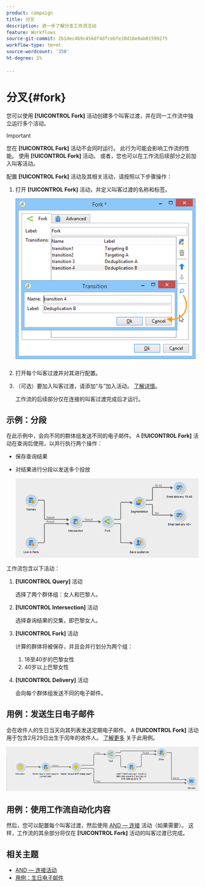 ```yaml
---
product: campaign
title: 分叉
description: 进一步了解分支工作流活动
feature: Workflows
source-git-commit: 2b1dec4b9c456df4dfcebfe10d18e0ab01599275
workflow-type: tm+mt
source-wordcount: '350'
ht-degree: 1%

---
```


# 分叉{#fork}



您可以使用 **[!UICONTROL Fork]** 活动创建多个叫客过渡，并在同一工作流中独立运行多个活动。

>[!IMPORTANT]
>
>您在 **[!UICONTROL Fork]** 活动不会同时运行。 此行为可能会影响工作流的性能。 使用 **[!UICONTROL Fork]** 活动。 或者，您也可以在工作流后续部分之前加入叫客活动。

配置 **[!UICONTROL Fork]** 活动及其相关活动，请按照以下步骤操作：

1. 打开 **[!UICONTROL Fork]** 活动，并定义叫客过渡的名称和标签。

   ![](assets/s_user_segmentation_fork.png)

1. 打开每个叫客过渡并对其进行配置。
1. （可选）要加入叫客过渡，请添加“与”加入活动。 [了解详情](and-join.md)。

   工作流的后续部分仅在连接的叫客过渡完成后才运行。

## 示例：分段

在此示例中，会向不同的群体组发送不同的电子邮件。 A **[!UICONTROL Fork]** 活动在查询后使用，以并行执行两个操作：

* 保存查询结果
* 对结果进行分段以发送多个投放

   ![分支活动遵循两个查询的交集，并在列表更新活动和拆分活动之前。](assets/wkf_fork_example.png)

工作流包含以下活动：

1. **[!UICONTROL Query]** 活动

   选择了两个群体组：女人和巴黎人。

1. **[!UICONTROL Intersection]** 活动

   选择查询结果的交集，即巴黎女人。

1. **[!UICONTROL Fork]** 活动

   计算的群体将被保存，并且会并行划分为两个组：

   1. 18至40岁的巴黎女性
   1. 40岁以上巴黎女性

1. **[!UICONTROL Delivery]** 活动

   会向每个群体组发送不同的电子邮件。

## 用例：发送生日电子邮件

会在收件人的生日当天向其列表发送定期电子邮件。 A **[!UICONTROL Fork]** 活动用于包含2月29日出生于闰年的收件人。 [了解更多](send-a-birthday-email.md) 关于此用例。

![分支活动遵循测试活动，并位于两个查询活动之前。](assets/birthday-workflow_usecase_1.png)

## 用例：使用工作流自动化内容


然后，您可以配置每个叫客过渡，然后使用 [AND — 连接](and-join.md) 活动（如果需要）。 这样，工作流的其余部分将仅在 **[!UICONTROL Fork]** 活动的叫客过渡已完成。

## 相关主题

* [AND — 连接活动](and-join.md)
* [用例：生日电子邮件](send-a-birthday-email.md)